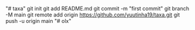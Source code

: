 "# taxa"  git init git add README.md git commit -m "first commit" git branch -M main git remote add origin https://github.com/yuutinha19/taxa.git git push -u origin main
"# olx" 
